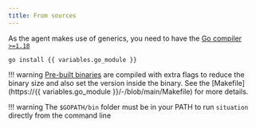 ```yaml
---
title: From sources
---
```


As the agent makes use of generics, you need to have the [Go compiler `>=1.18`](https://go.dev/dl/)

```shell
go install {{ variables.go_module }}
```

<!-- prettier-ignore -->
!!! warning
    [Pre-built binaries](pre_built_binaries.md) are compiled with extra flags to reduce the binary size and also set the version inside the binary. See the [Makefile](https://{{ variables.go_module }}/-/blob/main/Makefile) for more details.

<!-- prettier-ignore -->
!!! warning
    The `$GOPATH/bin` folder must be in your PATH to run `situation` directly from the command line
